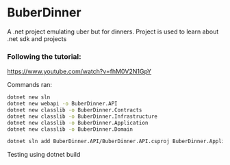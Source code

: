 # BuberDinner
A .net project emulating uber but for dinners. Project is used to learn about .net sdk and projects

### Following the tutorial:
https://www.youtube.com/watch?v=fhM0V2N1GpY

Commands ran:
```bash
dotnet new sln
dotnet new webapi -o BuberDinner.API
dotnet new classlib -o BuberDinner.Contracts
dotnet new classlib -o BuberDinner.Infrastructure
dotnet new classlib -o BuberDinner.Application
dotnet new classlib -o BuberDinner.Domain

dotnet sln add BuberDinner.API/BuberDinner.API.csproj BuberDinner.Application/BuberDinner.Application.csproj BuberDinner.Contracts/BuberDinner.Contracts.csproj BuberDinner.Domain/BuberDinner.Domain.csproj BuberDinner.Infrastructure/BuberDinner.Infrastructure.csproj
```
Testing using dotnet build
